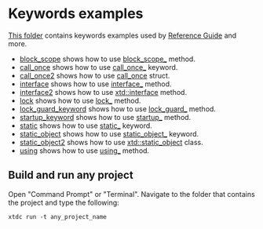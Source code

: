 # Keywords examples

[This folder](.) contains keywords examples used by [Reference Guide](https://gammasoft71.github.io/xtd/reference_guides/latest/) and more.

* [block_scope](block_scope/README.md) shows how to use [block_scope_](https://gammasoft71.github.io/xtd/reference_guides/latest/block__scope_8h.html) method.
* [call_once](call_once/README.md) shows how to use [call_once_](https://gammasoft71.github.io/xtd/reference_guides/latest/group__keywords.html#gaf3084b419b4cc718142c35ab8ac5ac85) keyword.
* [call_once2](call_once2/README.md) shows how to use [call_once](https://gammasoft71.github.io/xtd/reference_guides/latest/structxtd_1_1call__once.html) struct.
* [interface](interface/README.md) shows how to use [interface_](https://gammasoft71.github.io/xtd/reference_guides/latest/classxtd_1_1interface.html) method.
* [interface2](interface2/README.md) shows how to use [xtd::interface](https://gammasoft71.github.io/xtd/reference_guides/latest/classxtd_1_1interface.html) method.
* [lock](lock/README.md) shows how to use [lock_](https://gammasoft71.github.io/xtd/reference_guides/latest/group__keywords.html#gacd9906b29d877eb1eb0a8c7bc4ab774a) method.
* [lock_guard_keyword](lock_guard_keyword/README.md) shows how to use [lock_guard_](https://gammasoft71.github.io/xtd/reference_guides/latest/group__keywords.html#gacd9906b29d877eb1eb0a8c7bc4ab774a) method.
* [startup_keyword](startup_keyword/README.md) shows how to use [startup_](https://gammasoft71.github.io/xtd/reference_guides/latest/startup_8h.html) method.
* [static](static/README.md) shows how to use [static_](https://gammasoft71.github.io/xtd/reference_guides/latest/group__keywords.html#ga28796443ec37b938df7072c79595e3f6) keyword.
* [static_object](static_object/README.md) shows how to use [static_object_](https://gammasoft71.github.io/xtd/reference_guides/latest/classxtd_1_1static__object.html) keyword.
* [static_object2](static_object2/README.md) shows how to use [xtd::static_object](https://gammasoft71.github.io/xtd/reference_guides/latest/classxtd_1_1static__object.html) class.
* [using](using/README.md) shows how to use [using_](https://gammasoft71.github.io/xtd/reference_guides/latest/using_8h.html) method.

## Build and run any project

Open "Command Prompt" or "Terminal". Navigate to the folder that contains the project and type the following:

```shell
xtdc run -t any_project_name
```
